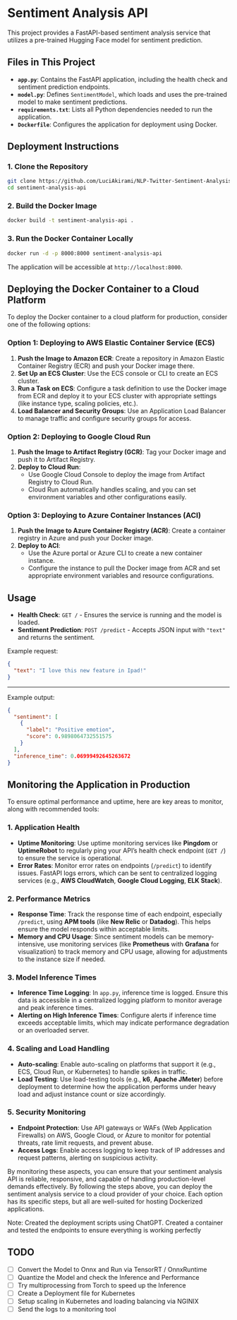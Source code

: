 # Sentiment Analysis API

This project provides a FastAPI-based sentiment analysis service that utilizes a pre-trained Hugging Face model for sentiment prediction.

## Files in This Project

- **`app.py`**: Contains the FastAPI application, including the health check and sentiment prediction endpoints.
- **`model.py`**: Defines `SentimentModel`, which loads and uses the pre-trained model to make sentiment predictions.
- **`requirements.txt`**: Lists all Python dependencies needed to run the application.
- **`Dockerfile`**: Configures the application for deployment using Docker.

## Deployment Instructions

### 1. Clone the Repository

```bash
git clone https://github.com/LuciAkirami/NLP-Twitter-Sentiment-Analysis
cd sentiment-analysis-api
```

### 2. Build the Docker Image

```bash
docker build -t sentiment-analysis-api .
```

### 3. Run the Docker Container Locally

```bash
docker run -d -p 8000:8000 sentiment-analysis-api
```

The application will be accessible at `http://localhost:8000`.

## Deploying the Docker Container to a Cloud Platform

To deploy the Docker container to a cloud platform for production, consider one of the following options:

### Option 1: Deploying to AWS Elastic Container Service (ECS)

1. **Push the Image to Amazon ECR**: Create a repository in Amazon Elastic Container Registry (ECR) and push your Docker image there.
2. **Set Up an ECS Cluster**: Use the ECS console or CLI to create an ECS cluster.
3. **Run a Task on ECS**: Configure a task definition to use the Docker image from ECR and deploy it to your ECS cluster with appropriate settings (like instance type, scaling policies, etc.).
4. **Load Balancer and Security Groups**: Use an Application Load Balancer to manage traffic and configure security groups for access.

### Option 2: Deploying to Google Cloud Run

1. **Push the Image to Artifact Registry (GCR)**: Tag your Docker image and push it to Artifact Registry.
2. **Deploy to Cloud Run**:
   - Use Google Cloud Console to deploy the image from Artifact Registry to Cloud Run.
   - Cloud Run automatically handles scaling, and you can set environment variables and other configurations easily.

### Option 3: Deploying to Azure Container Instances (ACI)

1. **Push the Image to Azure Container Registry (ACR)**: Create a container registry in Azure and push your Docker image.
2. **Deploy to ACI**:
   - Use the Azure portal or Azure CLI to create a new container instance.
   - Configure the instance to pull the Docker image from ACR and set appropriate environment variables and resource configurations.

## Usage

- **Health Check**: `GET /` - Ensures the service is running and the model is loaded.
- **Sentiment Prediction**: `POST /predict` - Accepts JSON input with `"text"` and returns the sentiment.

Example request:

```json
{
  "text": "I love this new feature in Ipad!"
}
```

---

Example output:

```json
{
  "sentiment": [
    {
      "label": "Positive emotion",
      "score": 0.9898064732551575
    }
  ],
  "inference_time": 0.06999492645263672
}
```

## Monitoring the Application in Production

To ensure optimal performance and uptime, here are key areas to monitor, along with recommended tools:

### 1. **Application Health**

   - **Uptime Monitoring**: Use uptime monitoring services like **Pingdom** or **UptimeRobot** to regularly ping your API’s health check endpoint (`GET /`) to ensure the service is operational.
   - **Error Rates**: Monitor error rates on endpoints (`/predict`) to identify issues. FastAPI logs errors, which can be sent to centralized logging services (e.g., **AWS CloudWatch**, **Google Cloud Logging**, **ELK Stack**).

### 2. **Performance Metrics**

   - **Response Time**: Track the response time of each endpoint, especially `/predict`, using **APM tools** (like **New Relic** or **Datadog**). This helps ensure the model responds within acceptable limits.
   - **Memory and CPU Usage**: Since sentiment models can be memory-intensive, use monitoring services (like **Prometheus** with **Grafana** for visualization) to track memory and CPU usage, allowing for adjustments to the instance size if needed.

### 3. **Model Inference Times**

   - **Inference Time Logging**: In `app.py`, inference time is logged. Ensure this data is accessible in a centralized logging platform to monitor average and peak inference times.
   - **Alerting on High Inference Times**: Configure alerts if inference time exceeds acceptable limits, which may indicate performance degradation or an overloaded server.

### 4. **Scaling and Load Handling**

   - **Auto-scaling**: Enable auto-scaling on platforms that support it (e.g., ECS, Cloud Run, or Kubernetes) to handle spikes in traffic.
   - **Load Testing**: Use load-testing tools (e.g., **k6**, **Apache JMeter**) before deployment to determine how the application performs under heavy load and adjust instance count or size accordingly.

### 5. **Security Monitoring**

   - **Endpoint Protection**: Use API gateways or WAFs (Web Application Firewalls) on AWS, Google Cloud, or Azure to monitor for potential threats, rate limit requests, and prevent abuse.
   - **Access Logs**: Enable access logging to keep track of IP addresses and request patterns, alerting on suspicious activity.

By monitoring these aspects, you can ensure that your sentiment analysis API is reliable, responsive, and capable of handling production-level demands effectively.
By following the steps above, you can deploy the sentiment analysis service to a cloud provider of your choice. Each option has its specific steps, but all are well-suited for hosting Dockerized applications.

Note: Created the deployment scripts using ChatGPT. Created a container and tested the endpoints to ensure everything is working perfectly

## TODO

- [ ] Convert the Model to Onnx and Run via TensorRT / OnnxRuntime
- [ ] Quantize the Model and check the Inference and Performance
- [ ] Try multiprocessing from Torch to speed up the Inference
- [ ] Create a Deployment file for Kubernetes 
- [ ] Setup scaling in Kubernetes and loading balancing via NGINIX
- [ ] Send the logs to a monitoring tool